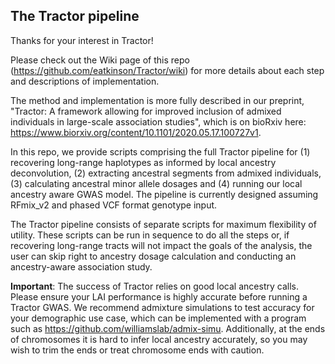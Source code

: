 ## The Tractor pipeline

Thanks for your interest in Tractor!

Please check out the Wiki page of this repo (https://github.com/eatkinson/Tractor/wiki) for more details about each step and descriptions of implementation.

The method and implementation is more fully described in our preprint, "Tractor: A framework allowing for improved inclusion of admixed individuals in large-scale association studies", which is on bioRxiv here: https://www.biorxiv.org/content/10.1101/2020.05.17.100727v1.

In this repo, we provide scripts comprising the full Tractor pipeline for (1) recovering long-range haplotypes as informed by local ancestry deconvolution, (2) extracting ancestral segments from admixed individuals, (3) calculating ancestral minor allele dosages and (4) running our local ancestry aware GWAS model. The pipeline is currently designed assuming RFmix_v2 and phased VCF format genotype input.

The Tractor pipeline consists of separate scripts for maximum flexibility of utility. These scripts can be run in sequence to do all the steps or, if recovering long-range tracts will not impact the goals of the analysis, the user can skip right to ancestry dosage calculation and conducting an ancestry-aware association study.


**Important**: The success of Tractor relies on good local ancestry calls. Please ensure your LAI performance is highly accurate before running a Tractor GWAS. We recommend admixture simulations to test accuracy for your demographic use case, which can be implemented with a program such as https://github.com/williamslab/admix-simu. Additionally, at the ends of chromosomes it is hard to infer local ancestry accurately, so you may wish to trim the ends or treat chromosome ends with caution.
